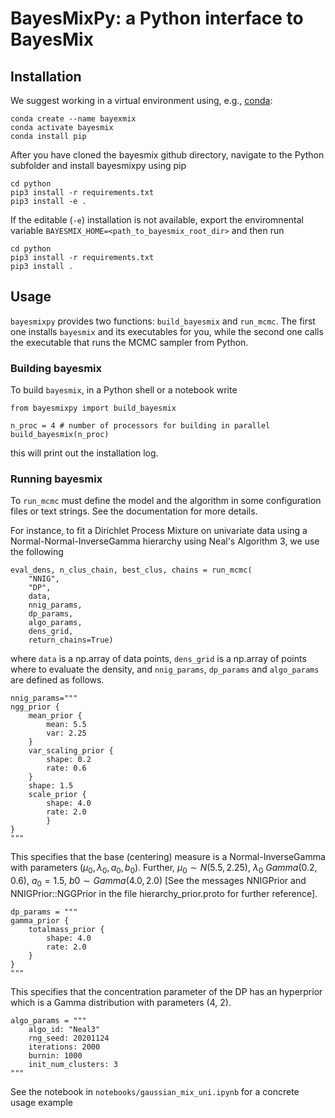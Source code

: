 # BayesMixPy: a Python interface to BayesMix

## Installation

We suggest working in a virtual environment using, e.g., [conda](https://docs.conda.io/projects/miniconda/en/latest/):
```
conda create --name bayexmix
conda activate bayesmix
conda install pip
```

After you have cloned the bayesmix github directory, navigate to the Python subfolder and install bayesmixpy using pip

```
cd python
pip3 install -r requirements.txt
pip3 install -e .
```

If the editable (`-e`) installation is not available, export the enviromnental variable `BAYESMIX_HOME=<path_to_bayesmix_root_dir>` and then run

```
cd python
pip3 install -r requirements.txt
pip3 install .
```

## Usage

`bayesmixpy` provides two functions: `build_bayesmix` and `run_mcmc`. The first one
installs `bayesmix` and its executables for you, while the second one calls the
executable that runs the MCMC sampler from Python.

### Building bayesmix

To build `bayesmix`, in a Python shell or a notebook write

```
from bayesmixpy import build_bayesmix

n_proc = 4 # number of processors for building in parallel
build_bayesmix(n_proc)
```

this will print out the installation log.

### Running bayesmix

To `run_mcmc` must define the model and the algorithm in some configuration files or
text strings. See the documentation for more details.

For instance, to fit a Dirichlet Process Mixture on univariate data using a Normal-Normal-InverseGamma hierarchy using Neal's Algorithm 3, we use the following

```
eval_dens, n_clus_chain, best_clus, chains = run_mcmc(
    "NNIG",
    "DP",
    data,
    nnig_params,
    dp_params,
    algo_params,
    dens_grid,
    return_chains=True)
```

where `data` is a np.array of data points, `dens_grid` is a np.array of points where to evaluate the density, and `nnig_params`, `dp_params` and `algo_params` are defined as follows.

```
nnig_params="""
ngg_prior {
    mean_prior {
        mean: 5.5
        var: 2.25
    }
    var_scaling_prior {
        shape: 0.2
        rate: 0.6
    }
    shape: 1.5
    scale_prior {
        shape: 4.0
        rate: 2.0
        }
}
"""
```

This specifies that the base (centering) measure is a Normal-InverseGamma with parameters $(\mu_0, \lambda_0, a_0, b_0)$. Further, $\mu_0 \sim N(5.5, 2.25)$, $\lambda_0 ~ Gamma(0.2, 0.6)$, $a_0 = 1.5$, $b0 \sim Gamma(4.0, 2.0)$ [See the messages NNIGPrior and NNIGPrior::NGGPrior in the file hierarchy_prior.proto for further reference].

```
dp_params = """
gamma_prior {
    totalmass_prior {
        shape: 4.0
        rate: 2.0
    }
}
"""
```

This specifies that the concentration parameter of the DP has an hyperprior which is a Gamma distribution with parameters (4, 2).

```
algo_params = """
    algo_id: "Neal3"
    rng_seed: 20201124
    iterations: 2000
    burnin: 1000
    init_num_clusters: 3
"""
```

See the notebook in `notebooks/gaussian_mix_uni.ipynb` for a concrete usage example
